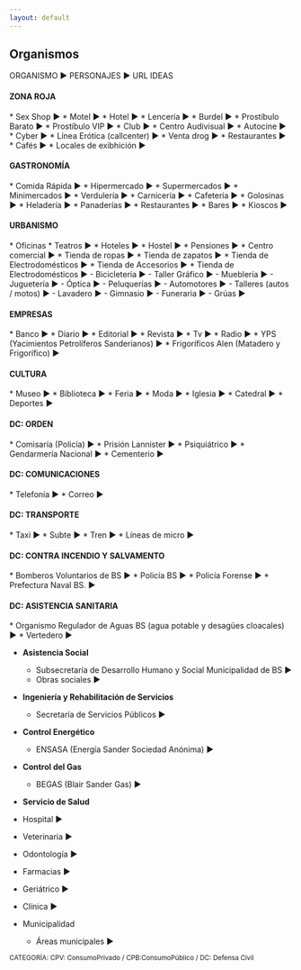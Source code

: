 ```yaml
---
layout: default
---
```


<h2>Organismos</h2>

ORGANISMO ► PERSONAJES ► URL IDEAS

<h4>ZONA ROJA</h4>
* Sex Shop ►  
* Motel ►
* Hotel ►
* Lencería ► 
* Burdel ► 
* Prostíbulo Barato ► 
* Prostíbulo VIP ► 
* Club ► 
* Centro Audivisual ► 
* Autocine ►
* Cyber ► 
* Línea Erótica (callcenter) ► 
* Venta drog ►
* Restaurantes ►
* Cafés ► 
* Locales de exibhición ► 

<h4>GASTRONOMÍA</h4>
* Comida Rápida ►
* Hipermercado ► 
* Supermercados ►
* Minimercados ► 
* Verdulería ► 
* Carnicería ► 
* Cafetería ► 
* Golosinas ► 
* Heladería ► 
* Panaderías ► 
* Restaurantes ► 
* Bares ► 
* Kioscos ► 

<h4>URBANISMO</h4>
* Oficinas 
* Teatros ► 
* Hoteles ► 
* Hostel ► 
* Pensiones ► 
* Centro comercial ► 
* Tienda de ropas ► 
* Tienda de zapatos ► 
* Tienda de Electrodomésticos ► 
* Tienda de Accesorios ► 
* Tienda de Electrodomésticos ► 
  - Bicicletería ► 
  - Taller Gráfico ► 
  - Mueblería   ► 
  - Juguetería ► 
  - Óptica ► 
  - Peluquerías ► 
  - Automotores ► 
  - Talleres (autos / motos) ► 
  - Lavadero ► 
  - Gimnasio ► 
  - Funeraria ► 
  - Grúas ► 

<h4>EMPRESAS</h4>
* Banco ► 
* Diario ► 
* Editorial ► 
* Revista ► 
* Tv ► 
* Radio ► 
* YPS (Yacimientos Petrolíferos Sanderianos) ► 
* Frigoríficos Alen (Matadero y Frigorífico) ► 

<h4>CULTURA</h4>
* Museo ► 
* Biblioteca ► 
* Feria ► 
* Moda ► 
* Iglesia ► 
* Catedral ► 
* Deportes ► 

<h4>DC: ORDEN</h4>
* Comisaría (Policía) ►  
* Prisión Lannister ► 
* Psiquiátrico ►
* Gendarmería Nacional ► 
* Cementerio ► 

<h4>DC: COMUNICACIONES</h4>
* Telefonía ►  
* Correo ► 

<h4>DC: TRANSPORTE</h4>
* Taxi ► 
* Subte  ► 
* Tren ► 
* Líneas de micro ► 

<h4>DC: CONTRA INCENDIO Y SALVAMENTO</h4>
* Bomberos Voluntarios de BS ► 
* Policía BS ► 
* Policía Forense ►
* Prefectura Naval BS. ► 

<h4>DC: ASISTENCIA SANITARIA</h4>
* Organismo Regulador de Aguas BS (agua potable y desagües cloacales) ► 
* Vertedero ► 

  - **Asistencia Social**
    - Subsecretaría de Desarrollo Humano y Social Municipalidad de BS ► 
    - Obras sociales ►
  - **Ingeniería y Rehabilitación de Servicios**
    - Secretaría de Servicios Públicos ►    
  - **Control Energético**
    - ENSASA (Energía Sander Sociedad Anónima) ► 
  - **Control del Gas**
    - BEGAS (Blair Sander Gas) ►  
  - **Servicio de Salud**
  - Hospital ►  
  - Veterinaria ►  
  - Odontología ►
  - Farmacias ► 
  - Geriátrico ► 
  - Clínica ► 

- Municipalidad 
    - Áreas municipales ► 



<small>CATEGORÍA: CPV: ConsumoPrivado / CPB:ConsumoPúblico / DC: Defensa Civil</small>
